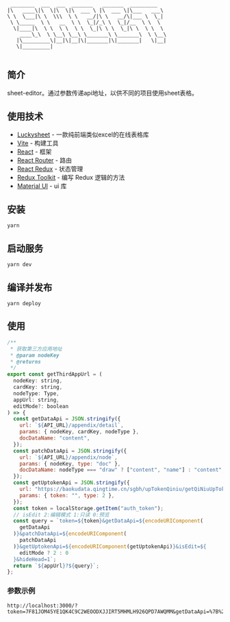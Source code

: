 ```
 ________  ___  ___  _______   _______  _________   
|\   ____\|\  \|\  \|\  ___ \ |\  ___ \|\___   ___\ 
\ \  \___|\ \  \\\  \ \   __/|\ \   __/\|___ \  \_| 
 \ \_____  \ \   __  \ \  \_|/_\ \  \_|/__  \ \  \  
  \|____|\  \ \  \ \  \ \  \_|\ \ \  \_|\ \  \ \  \ 
    ____\_\  \ \__\ \__\ \_______\ \_______\  \ \__\
   |\_________\|__|\|__|\|_______|\|_______|   \|__|
   \|_________|                                     
                                                    
```

## 简介

sheet-editor。通过参数传递api地址，以供不同的项目使用sheet表格。

## 使用技术
- [Luckysheet](https://mengshukeji.github.io/LuckysheetDocs/zh/) - 一款纯前端类似excel的在线表格库
- [Vite](https://www.vitejs.net/) - 构建工具
- [React](https://zh-hans.reactjs.org/) - 框架
- [React Router](https://reactrouter.com/docs/en/v6) - 路由
- [React Redux](https://react-redux.js.org/) - 状态管理
- [Redux Toolkit](https://redux-toolkit.js.org/) - 编写 Redux 逻辑的方法
- [Material UI](https://mui.com/zh/material-ui/getting-started/usage/) - ui 库

## 安装

```
yarn
```

## 启动服务

```
yarn dev
```

## 编译并发布

```
yarn deploy
```

## 使用
```javascript
/**
 * 获取第三方应用地址
 * @param nodeKey
 * @returns
 */
export const getThirdAppUrl = (
  nodeKey: string,
  cardKey: string,
  nodeType: Type,
  appUrl: string,
  editMode?: boolean
) => {
  const getDataApi = JSON.stringify({
    url: `${API_URL}/appendix/detail`,
    params: { nodeKey, cardKey, nodeType },
    docDataName: "content",
  });
  const patchDataApi = JSON.stringify({
    url: `${API_URL}/appendix/node`,
    params: { nodeKey, type: "doc" },
    docDataName: nodeType === "draw" ? ["content", "name"] : "content",
  });
  const getUptokenApi = JSON.stringify({
    url: "https://baokudata.qingtime.cn/sgbh/upTokenQiniu/getQiNiuUpToken",
    params: { token: "", type: 2 },
  });
  const token = localStorage.getItem("auth_token");
  // isEdit 2:编辑模式 1:只读 0:预览
  const query = `token=${token}&getDataApi=${encodeURIComponent(
    getDataApi
  )}&patchDataApi=${encodeURIComponent(
    patchDataApi
  )}&getUptokenApi=${encodeURIComponent(getUptokenApi)}&isEdit=${
    editMode ? 2 : 0
  }&hideHead=1`;
  return `${appUrl}?${query}`;
};
```
### 参数示例
```
http://localhost:3000/?token=7F81JOM45YE1QK4C9C2WEOODXJJIRT5MHMLH926QPD7AWQMM&getDataApi=%7B%22url%22%3A%22https%3A%2F%2Fnotesfoxx.qingtime.cn%2Fappendix%2Fdetail%22%2C%22params%22%3A%7B%22nodeKey%22%3A%225B1EC046%22%2C%22cardKey%22%3A%221423264751%22%2C%22nodeType%22%3A%22sheet%22%7D%2C%22docDataName%22%3A%22content%22%7D&patchDataApi=%7B%22url%22%3A%22https%3A%2F%2Fnotesfoxx.qingtime.cn%2Fappendix%2Fnode%22%2C%22params%22%3A%7B%22nodeKey%22%3A%225B1EC046%22%2C%22type%22%3A%22doc%22%7D%2C%22docDataName%22%3A%22content%22%7D&getUptokenApi=%7B%22url%22%3A%22https%3A%2F%2Fbaokudata.qingtime.cn%2Fsgbh%2FupTokenQiniu%2FgetQiNiuUpToken%22%2C%22params%22%3A%7B%22token%22%3A%22%22%2C%22type%22%3A2%7D%7D&isEdit=2&hideHead=1
```

